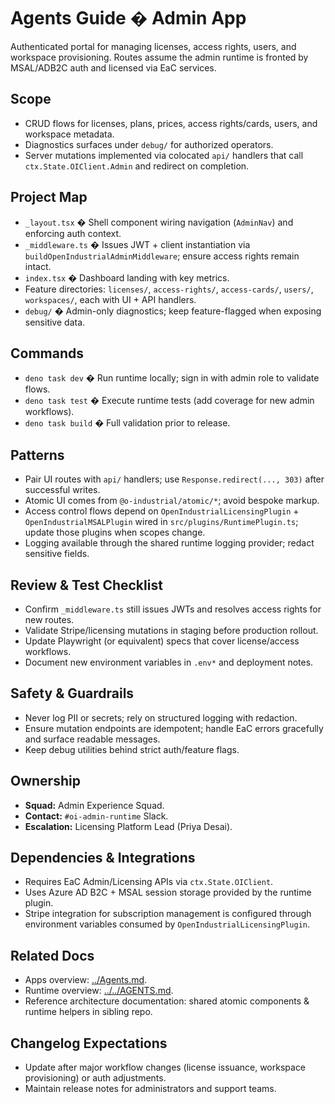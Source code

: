 # Agents Guide � Admin App

Authenticated portal for managing licenses, access rights, users, and workspace provisioning. Routes assume the admin runtime is fronted by MSAL/ADB2C auth and licensed via EaC services.

## Scope

- CRUD flows for licenses, plans, prices, access rights/cards, users, and workspace metadata.
- Diagnostics surfaces under `debug/` for authorized operators.
- Server mutations implemented via colocated `api/` handlers that call `ctx.State.OIClient.Admin` and redirect on completion.

## Project Map

- `_layout.tsx` � Shell component wiring navigation (`AdminNav`) and enforcing auth context.
- `_middleware.ts` � Issues JWT + client instantiation via `buildOpenIndustrialAdminMiddleware`; ensure access rights remain intact.
- `index.tsx` � Dashboard landing with key metrics.
- Feature directories: `licenses/`, `access-rights/`, `access-cards/`, `users/`, `workspaces/`, each with UI + API handlers.
- `debug/` � Admin-only diagnostics; keep feature-flagged when exposing sensitive data.

## Commands

- `deno task dev` � Run runtime locally; sign in with admin role to validate flows.
- `deno task test` � Execute runtime tests (add coverage for new admin workflows).
- `deno task build` � Full validation prior to release.

## Patterns

- Pair UI routes with `api/` handlers; use `Response.redirect(..., 303)` after successful writes.
- Atomic UI comes from `@o-industrial/atomic/*`; avoid bespoke markup.
- Access control flows depend on `OpenIndustrialLicensingPlugin` + `OpenIndustrialMSALPlugin` wired in `src/plugins/RuntimePlugin.ts`; update those plugins when scopes change.
- Logging available through the shared runtime logging provider; redact sensitive fields.

## Review & Test Checklist

- Confirm `_middleware.ts` still issues JWTs and resolves access rights for new routes.
- Validate Stripe/licensing mutations in staging before production rollout.
- Update Playwright (or equivalent) specs that cover license/access workflows.
- Document new environment variables in `.env*` and deployment notes.

## Safety & Guardrails

- Never log PII or secrets; rely on structured logging with redaction.
- Ensure mutation endpoints are idempotent; handle EaC errors gracefully and surface readable messages.
- Keep debug utilities behind strict auth/feature flags.

## Ownership

- **Squad:** Admin Experience Squad.
- **Contact:** `#oi-admin-runtime` Slack.
- **Escalation:** Licensing Platform Lead (Priya Desai).

## Dependencies & Integrations

- Requires EaC Admin/Licensing APIs via `ctx.State.OIClient`.
- Uses Azure AD B2C + MSAL session storage provided by the runtime plugin.
- Stripe integration for subscription management is configured through environment variables consumed by `OpenIndustrialLicensingPlugin`.

## Related Docs

- Apps overview: [../Agents.md](../Agents.md).
- Runtime overview: [../../AGENTS.md](../../AGENTS.md).
- Reference architecture documentation: shared atomic components & runtime helpers in sibling repo.

## Changelog Expectations

- Update after major workflow changes (license issuance, workspace provisioning) or auth adjustments.
- Maintain release notes for administrators and support teams.
